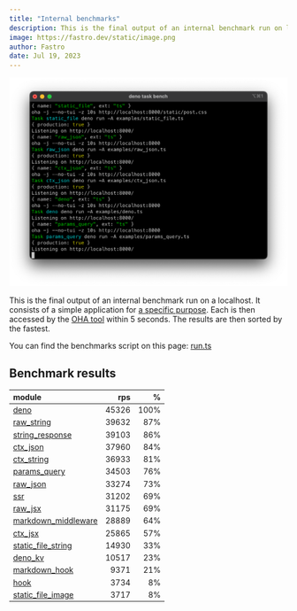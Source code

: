 ```yaml
---
title: "Internal benchmarks"
description: This is the final output of an internal benchmark run on localhost
image: https://fastro.dev/static/image.png
author: Fastro
date: Jul 19, 2023
---
```


![bench](/static/bench.png)

This is the final output of an internal benchmark run on a localhost. It consists of a simple application for [a specific purpose](https://github.com/fastrodev/fastro/blob/main/deno.json). Each is then accessed by the [OHA tool](https://github.com/hatoo/oha) within 5 seconds. The results are then sorted by the fastest.

You can find the benchmarks script on this page: [run.ts](https://github.com/fastrodev/fastro/blob/main/bench/run.ts)

## Benchmark results


| module                                                                                               |   rps |    % |
| :--------------------------------------------------------------------------------------------------- | ----: | ---: |
| [deno](https://github.com/fastrodev/fastro/blob/main/examples/deno.ts)                               | 45326 | 100% |
| [raw_string](https://github.com/fastrodev/fastro/blob/main/examples/raw_string.ts)                   | 39632 |  87% |
| [string_response](https://github.com/fastrodev/fastro/blob/main/examples/string_response.ts)         | 39103 |  86% |
| [ctx_json](https://github.com/fastrodev/fastro/blob/main/examples/ctx_json.ts)                       | 37960 |  84% |
| [ctx_string](https://github.com/fastrodev/fastro/blob/main/examples/ctx_string.ts)                   | 36933 |  81% |
| [params_query](https://github.com/fastrodev/fastro/blob/main/examples/params_query.ts)               | 34503 |  76% |
| [raw_json](https://github.com/fastrodev/fastro/blob/main/examples/raw_json.ts)                       | 33274 |  73% |
| [ssr](https://github.com/fastrodev/fastro/blob/main/examples/ssr.ts)                                 | 31202 |  69% |
| [raw_jsx](https://github.com/fastrodev/fastro/blob/main/examples/raw_jsx.tsx)                        | 31175 |  69% |
| [markdown_middleware](https://github.com/fastrodev/fastro/blob/main/examples/markdown_middleware.ts) | 28889 |  64% |
| [ctx_jsx](https://github.com/fastrodev/fastro/blob/main/examples/ctx_jsx.tsx)                        | 25865 |  57% |
| [static_file_string](https://github.com/fastrodev/fastro/blob/main/examples/static_file_string.ts)   | 14930 |  33% |
| [deno_kv](https://github.com/fastrodev/fastro/blob/main/examples/deno_kv.ts)                         | 10517 |  23% |
| [markdown_hook](https://github.com/fastrodev/fastro/blob/main/examples/markdown_hook.ts)             |  9371 |  21% |
| [hook](https://github.com/fastrodev/fastro/blob/main/examples/hook.ts)                               |  3734 |   8% |
| [static_file_image](https://github.com/fastrodev/fastro/blob/main/examples/static_file_image.ts)     |  3717 |   8% |